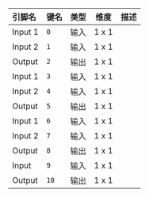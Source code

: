 <!--
DO NOT EDIT THIS FILE DIRECTLY.
This file is generated by tools/comp-docs.js.
All changes will be overwritten by regeneration.
-->

<slot class="model-pins">

| 引脚名 | 键名 | 类型 | 维度 | 描述 |
|:------ |:---- |:----:|:----:|:---- |
| Input 1 | `0` | 输入 | 1 x 1 |  |
| Input 2 | `1` | 输入 | 1 x 1 |  |
| Output | `2` | 输出 | 1 x 1 |  |
| Input 1 | `3` | 输入 | 1 x 1 |  |
| Input 2 | `4` | 输入 | 1 x 1 |  |
| Output | `5` | 输出 | 1 x 1 |  |
| Input 1 | `6` | 输入 | 1 x 1 |  |
| Input 2 | `7` | 输入 | 1 x 1 |  |
| Output | `8` | 输出 | 1 x 1 |  |
| Input | `9` | 输入 | 1 x 1 |  |
| Output | `10` | 输出 | 1 x 1 |  |

</slot>
